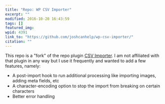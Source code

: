 ```yaml
---
title: "Repo: WP CSV Importer"
excerpt: ""
modified: 2016-10-20 16:43:59
tags: []
featured_img:
wpid: 4391
link_to: "https://github.com/joshcanhelp/wp-csv-importer/"
citation: ""
---
```



This repo is a "fork" of the repo plugin [CSV Importer](https://wordpress.org/plugins/csv-importer/). I am not affiliated with that plugin in any way but I use it frequently and wanted to add a few features, namely:

- A post-import hook to run additional processing like importing images, adding meta fields, etc
- A character-encoding option to stop the import from breaking on certain characters
- Better error handling
